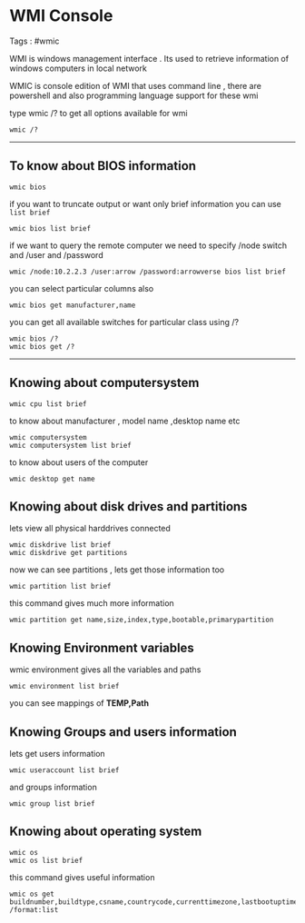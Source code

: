 # WMI Console

Tags : #wmic


WMI is windows management interface . Its used to retrieve information of windows computers in local network

WMIC is console edition of WMI that uses command line , there are powershell and also programming language support for these wmi 

type wmic /? to get all options available for wmi
```
wmic /?
```

---

 ## To know about BIOS information 
 
```
wmic bios
```

if you want to truncate output or want only brief information you can use `list brief`
```
wmic bios list brief
```

if we want to query the remote computer 
we need to specify /node switch and /user and /password 
```
wmic /node:10.2.2.3 /user:arrow /password:arrowverse bios list brief
```

you can select particular columns also
```
wmic bios get manufacturer,name
```

you can get all available switches for particular class using /?
```
wmic bios /? 
wmic bios get /?
```

---

## Knowing about computersystem

```
wmic cpu list brief
```

to know about manufacturer , model name ,desktop name etc
```
wmic computersystem
wmic computersystem list brief
```

to know about users of the computer
```
wmic desktop get name
```


## Knowing about disk drives and partitions

lets view all physical harddrives connected
```
wmic diskdrive list brief
wmic diskdrive get partitions
```

now we can see partitions , lets get those information too
```
wmic partition list brief
```

this command gives much more information
```
wmic partition get name,size,index,type,bootable,primarypartition
```


## Knowing Environment variables

wmic environment gives all the variables and paths
```
wmic environment list brief
```

you can see mappings of **TEMP,Path**


## Knowing Groups and users information

lets get users information
```
wmic useraccount list brief
```

and groups information
```
wmic group list brief
```


## Knowing about operating system

```
wmic os
wmic os list brief
```

this command gives useful information
```
wmic os get buildnumber,buildtype,csname,countrycode,currenttimezone,lastbootuptime,manufacturer,name,numberofusers,ostype,serialnumber,version /format:list
```



